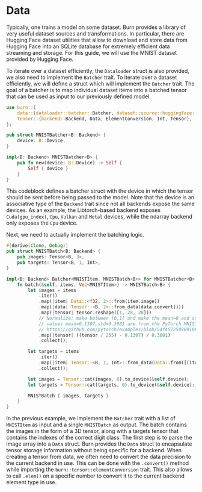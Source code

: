 # Data

Typically, one trains a model on some dataset. 
Burn provides a library of very useful dataset sources and transformations.
In particular, there are Hugging Face dataset utilities that allow to download and store data from Hugging Face into an SQLite database for extremely efficient data streaming and storage. For this guide, we will use the MNIST dataset provided by Hugging Face.

To iterate over a dataset efficiently, the `Dataloader` struct is also provided, we also need to implement the `Batcher` trait.
To iterate over a dataset efficiently, we will define a struct which will implement the `Batcher` trait. The goal of a batcher is to map individual dataset items into a batched tensor that can be used as input to our previously defined model.

```rust , ignore
use burn::{
    data::{dataloader::batcher::Batcher, dataset::source::huggingface::MNISTItem},
    tensor::{backend::Backend, Data, ElementConversion, Int, Tensor},
};

pub struct MNISTBatcher<B: Backend> {
    device: B::Device,
}

impl<B: Backend> MNISTBatcher<B> {
    pub fn new(device: B::Device) -> Self {
        Self { device }
    }
}

```

This codeblock defines a batcher struct with the device in which the tensor should be sent before being passed to the model.
Note that the device is an associative type of the `Backend` trait since not all backends expose the same devices.
As an example, the Libtorch-based backend exposes `Cuda(gpu_index)`, `Cpu`, `Vulkan` and `Metal` devices, while the ndarray backend only exposes the `Cpu` device.

Next, we need to actually implement the batching logic.

```rust , ignore
#[derive(Clone, Debug)]
pub struct MNISTBatch<B: Backend> {
    pub images: Tensor<B, 3>,
    pub targets: Tensor<B, 1, Int>,
}

impl<B: Backend> Batcher<MNISTItem, MNISTBatch<B>> for MNISTBatcher<B> {
    fn batch(&self, items: Vec<MNISTItem>) -> MNISTBatch<B> {
        let images = items
            .iter()
            .map(|item| Data::<f32, 2>::from(item.image))
            .map(|data| Tensor::<B, 2>::from_data(data.convert()))
            .map(|tensor| tensor.reshape([1, 28, 28]))
            // Normalize: make between [0,1] and make the mean=0 and std=1
            // values mean=0.1307,std=0.3081 are from the PyTorch MNIST example
            // https://github.com/pytorch/examples/blob/54f4572509891883a947411fd7239237dd2a39c3/mnist/main.py#L122
            .map(|tensor| ((tensor / 255) - 0.1307) / 0.3081)
            .collect();

        let targets = items
            .iter()
            .map(|item| Tensor::<B, 1, Int>::from_data(Data::from([(item.label as i64).elem()])))
            .collect();

        let images = Tensor::cat(images, 0).to_device(&self.device);
        let targets = Tensor::cat(targets, 0).to_device(&self.device);

        MNISTBatch { images, targets }
    }
}
```

In the previous example, we implement the `Batcher` trait with a list of `MNISTItem` as input and a single `MNISTBatch` as output.
The batch contains the images in the form of a 3D tensor, along with a targets tensor that contains the indexes of the correct digit class.
The first step is to parse the image array into a `Data` struct.
Burn provides the `Data` struct to encapsulate tensor storage information without being specific for a backend.
When creating a tensor from data, we often need to convert the data precision to the current backend in use.
This can be done with the `.convert()` method while importing the `burn::tensor::elementConversion` trait.
This also allows to call `.elem()` on a specific number to convert it to the current backend element type in use.
